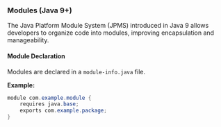 ### Modules (Java 9+)

The Java Platform Module System (JPMS) introduced in Java 9 allows developers to organize code into modules, improving encapsulation and manageability.

#### Module Declaration

Modules are declared in a `module-info.java` file.

**Example:**

```java
module com.example.module {
    requires java.base;
    exports com.example.package;
}
```
